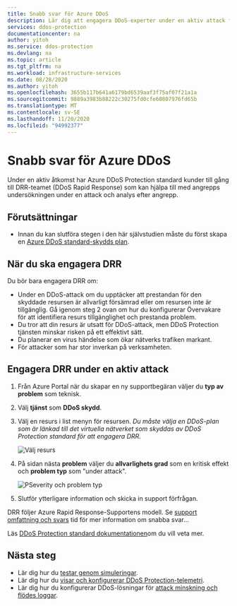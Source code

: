 ```yaml
---
title: Snabb svar för Azure DDoS
description: Lär dig att engagera DDoS-experter under en aktiv attack för specialiserad support.
services: ddos-protection
documentationcenter: na
author: yitoh
ms.service: ddos-protection
ms.devlang: na
ms.topic: article
ms.tgt_pltfrm: na
ms.workload: infrastructure-services
ms.date: 08/28/2020
ms.author: yitoh
ms.openlocfilehash: 3655b117b641a6179bd6539aaf3f75af07f21a1a
ms.sourcegitcommit: 9889a3983b88222c30275fd0cfe60807976fd65b
ms.translationtype: MT
ms.contentlocale: sv-SE
ms.lasthandoff: 11/20/2020
ms.locfileid: "94992377"
---
```

# <a name="azure-ddos-rapid-response"></a>Snabb svar för Azure DDoS

Under en aktiv åtkomst har Azure DDoS Protection standard kunder till gång till DRR-teamet (DDoS Rapid Response) som kan hjälpa till med angrepps undersökningen under en attack och analys efter angrepp.

## <a name="prerequisites"></a>Förutsättningar

- Innan du kan slutföra stegen i den här självstudien måste du först skapa en [Azure DDoS standard-skydds plan](manage-ddos-protection.md).

## <a name="when-to-engage-drr"></a>När du ska engagera DRR

Du bör bara engagera DRR om: 

- Under en DDoS-attack om du upptäcker att prestandan för den skyddade resursen är allvarligt försämrad eller om resursen inte är tillgänglig. Gå igenom steg 2 ovan om hur du konfigurerar Övervakare för att identifiera resurs tillgänglighet och prestanda problem.
- Du tror att din resurs är utsatt för DDoS-attack, men DDoS Protection tjänsten minskar risken på ett effektivt sätt.
- Du planerar en virus händelse som ökar nätverks trafiken markant.
- För attacker som har stor inverkan på verksamheten.

## <a name="engage-drr-during-an-active-attack"></a>Engagera DRR under en aktiv attack

1. Från Azure Portal när du skapar en ny supportbegäran väljer du **typ av problem** som teknisk.
2. Välj **tjänst** som **DDoS skydd**.
3. Välj en resurs i list menyn för resursen. _Du måste välja en DDoS-plan som är länkad till det virtuella nätverket som skyddas av DDoS Protection standard för att engagera DRR._

    ![Välj resurs](./media/ddos-rapid-response/choose-resource.png)

4. På sidan nästa **problem** väljer du **allvarlighets grad** som en kritisk effekt och **problem typ** som "under attack".

    ![PSeverity och problem typ](./media/ddos-rapid-response/severity-and-problem-type.png)

5. Slutför ytterligare information och skicka in support förfrågan.

DRR följer Azure Rapid Response-Supportens modell. Se [support omfattning och svars](https://azure.microsoft.com/en-us/support/plans/response/) tid för mer information om snabba svar...

Läs [DDoS Protection standard dokumentationen](./ddos-protection-overview.md)om du vill veta mer.

## <a name="next-steps"></a>Nästa steg

- Lär dig hur du [testar genom simuleringar](test-through-simulations.md).
- Lär dig hur du [visar och konfigurerar DDoS Protection-telemetri](telemetry-monitoring-alerting.md).
- Lär dig hur du konfigurerar DDoS-lösningar för [attack minskning och flödes loggar](reports-and-flow-logs.md).